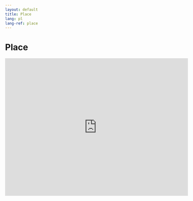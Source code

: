 ```yaml
---
layout: default
title: Place
lang: pl
lang-ref: place
---
```


# Place

<iframe src="https://www.google.com/maps/embed?pb=!1m18!1m12!1m3!1d46434.22639683857!2d19.33539803325748!3d50.30230339789942!2m3!1f0!2f0!3f0!3m2!1i1024!2i768!4f13.1!3m3!1m2!1s0x4716ddc1d9c4d7e7%3A0xb9038c8916d41bc0!2zNDEtMjYwIFPFgmF3a8Ozdw!5e0!3m2!1sfr!2spl!4v1558797501488!5m2!1sfr!2spl" width="600" height="450" frameborder="0" style="border:0" allowfullscreen></iframe>